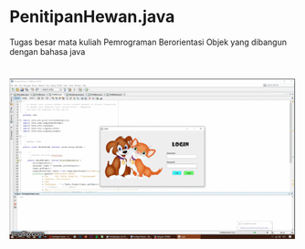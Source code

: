 # PenitipanHewan.java
Tugas besar mata kuliah Pemrograman Berorientasi Objek yang dibangun dengan bahasa java

# ![demo file](https://raw.githubusercontent.com/bukanspot/PenitipanHewan.java/v2.x/demo.gif)
